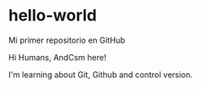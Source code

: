 # hello-world
Mi primer repositorio en GitHub

Hi Humans, AndCsm here!

I'm learning about Git, Github and control version.

